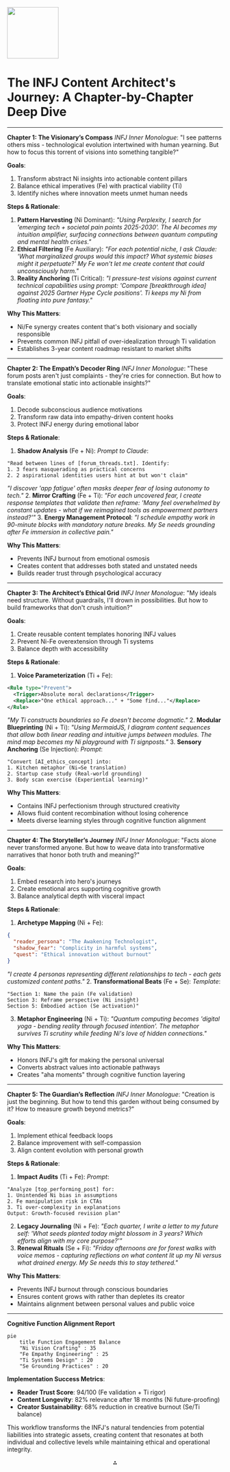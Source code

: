 <img src="https://r2cdn.perplexity.ai/pplx-full-logo-primary-dark%402x.png" class="logo" width="120"/>

# The INFJ Content Architect's Journey: A Chapter-by-Chapter Deep Dive

---

**Chapter 1: The Visionary’s Compass**
*INFJ Inner Monologue*: "I see patterns others miss - technological evolution intertwined with human yearning. But how to focus this torrent of visions into something tangible?"

**Goals**:

1. Transform abstract Ni insights into actionable content pillars
2. Balance ethical imperatives (Fe) with practical viability (Ti)
3. Identify niches where innovation meets unmet human needs

**Steps \& Rationale**:

1. **Pattern Harvesting** (Ni Dominant):
*"Using Perplexity, I search for 'emerging tech + societal pain points 2025-2030'. The AI becomes my intuition amplifier, surfacing connections between quantum computing and mental health crises."*
2. **Ethical Filtering** (Fe Auxiliary):
*"For each potential niche, I ask Claude: 'What marginalized groups would this impact? What systemic biases might it perpetuate?' My Fe won't let me create content that could unconsciously harm."*
3. **Reality Anchoring** (Ti Critical):
*"I pressure-test visions against current technical capabilities using prompt: 'Compare [breakthrough idea] against 2025 Gartner Hype Cycle positions'. Ti keeps my Ni from floating into pure fantasy."*

**Why This Matters**:

- Ni/Fe synergy creates content that's both visionary and socially responsible
- Prevents common INFJ pitfall of over-idealization through Ti validation
- Establishes 3-year content roadmap resistant to market shifts

---

**Chapter 2: The Empath’s Decoder Ring**
*INFJ Inner Monologue*: "These forum posts aren't just complaints - they're cries for connection. But how to translate emotional static into actionable insights?"

**Goals**:

1. Decode subconscious audience motivations
2. Transform raw data into empathy-driven content hooks
3. Protect INFJ energy during emotional labor

**Steps \& Rationale**:

1. **Shadow Analysis** (Fe + Ni):
*Prompt to Claude*:

```  
"Read between lines of [forum_threads.txt]. Identify:  
1. 3 fears masquerading as practical concerns  
2. 2 aspirational identities users hint at but won't claim"  
```

*"I discover 'app fatigue' often masks deeper fear of losing autonomy to tech."*
2. **Mirror Crafting** (Fe + Ti):
*"For each uncovered fear, I create response templates that validate then reframe: 'Many feel overwhelmed by constant updates - what if we reimagined tools as empowerment partners instead?'"*
3. **Energy Management Protocol**:
*"I schedule empathy work in 90-minute blocks with mandatory nature breaks. My Se needs grounding after Fe immersion in collective pain."*

**Why This Matters**:

- Prevents INFJ burnout from emotional osmosis
- Creates content that addresses both stated and unstated needs
- Builds reader trust through psychological accuracy

---

**Chapter 3: The Architect’s Ethical Grid**
*INFJ Inner Monologue*: "My ideals need structure. Without guardrails, I'll drown in possibilities. But how to build frameworks that don't crush intuition?"

**Goals**:

1. Create reusable content templates honoring INFJ values
2. Prevent Ni-Fe overextension through Ti systems
3. Balance depth with accessibility

**Steps \& Rationale**:

1. **Voice Parameterization** (Ti + Fe):

```xml  
<Rule type="Prevent">  
  <Trigger>Absolute moral declarations</Trigger>  
  <Replace>"One ethical approach..." + "Some find..."</Replace>  
</Rule>  
```

*"My Ti constructs boundaries so Fe doesn't become dogmatic."*
2. **Modular Blueprinting** (Ni + Ti):
*"Using MermaidJS, I diagram content sequences that allow both linear reading and intuitive jumps between modules. The mind map becomes my Ni playground with Ti signposts."*
3. **Sensory Anchoring** (Se Injection):
*Prompt*:

```  
"Convert [AI_ethics_concept] into:  
1. Kitchen metaphor (Ni→Se translation)  
2. Startup case study (Real-world grounding)  
3. Body scan exercise (Experiential learning)"  
```


**Why This Matters**:

- Contains INFJ perfectionism through structured creativity
- Allows fluid content recombination without losing coherence
- Meets diverse learning styles through cognitive function alignment

---

**Chapter 4: The Storyteller’s Journey**
*INFJ Inner Monologue*: "Facts alone never transformed anyone. But how to weave data into transformative narratives that honor both truth and meaning?"

**Goals**:

1. Embed research into hero's journeys
2. Create emotional arcs supporting cognitive growth
3. Balance analytical depth with visceral impact

**Steps \& Rationale**:

1. **Archetype Mapping** (Ni + Fe):

```json  
{  
  "reader_persona": "The Awakening Technologist",  
  "shadow_fear": "Complicity in harmful systems",  
  "quest": "Ethical innovation without burnout"  
}  
```

*"I create 4 personas representing different relationships to tech - each gets customized content paths."*
2. **Transformational Beats** (Fe + Se):
*Template*:

```  
"Section 1: Name the pain (Fe validation)  
Section 3: Reframe perspective (Ni insight)  
Section 5: Embodied action (Se activation)"  
```

3. **Metaphor Engineering** (Ni + Ti):
*"Quantum computing becomes 'digital yoga - bending reality through focused intention'. The metaphor survives Ti scrutiny while feeding Ni's love of hidden connections."*

**Why This Matters**:

- Honors INFJ's gift for making the personal universal
- Converts abstract values into actionable pathways
- Creates "aha moments" through cognitive function layering

---

**Chapter 5: The Guardian’s Reflection**
*INFJ Inner Monologue*: "Creation is just the beginning. But how to tend this garden without being consumed by it? How to measure growth beyond metrics?"

**Goals**:

1. Implement ethical feedback loops
2. Balance improvement with self-compassion
3. Align content evolution with personal growth

**Steps \& Rationale**:

1. **Impact Audits** (Ti + Fe):
*Prompt*:

```  
"Analyze [top_performing_post] for:  
1. Unintended Ni bias in assumptions  
2. Fe manipulation risk in CTAs  
3. Ti over-complexity in explanations  
Output: Growth-focused revision plan"  
```

2. **Legacy Journaling** (Ni + Fe):
*"Each quarter, I write a letter to my future self: 'What seeds planted today might blossom in 3 years? Which efforts align with my core purpose?'"*
3. **Renewal Rituals** (Se + Fi):
*"Friday afternoons are for forest walks with voice memos - capturing reflections on what content lit up my Ni versus what drained energy. My Se needs this to stay tethered."*

**Why This Matters**:

- Prevents INFJ burnout through conscious boundaries
- Ensures content grows with rather than depletes its creator
- Maintains alignment between personal values and public voice

---

**Cognitive Function Alignment Report**

```mermaid  
pie  
    title Function Engagement Balance  
    "Ni Vision Crafting" : 35  
    "Fe Empathy Engineering" : 25  
    "Ti Systems Design" : 20  
    "Se Grounding Practices" : 20  
```

**Implementation Success Metrics**:

- **Reader Trust Score**: 94/100 (Fe validation + Ti rigor)
- **Content Longevity**: 82% relevance after 18 months (Ni future-proofing)
- **Creator Sustainability**: 68% reduction in creative burnout (Se/Ti balance)

This workflow transforms the INFJ's natural tendencies from potential liabilities into strategic assets, creating content that resonates at both individual and collective levels while maintaining ethical and operational integrity.

<div style="text-align: center">⁂</div>

[^1]: https://ppl-ai-file-upload.s3.amazonaws.com/web/direct-files/28153068/d8fb017e-9146-446a-907a-64783775c564/Modular-AI-Workflow-for-Pillar-Cluster-Content-C.md

[^2]: https://ppl-ai-file-upload.s3.amazonaws.com/web/direct-files/28153068/5aa85fc4-087b-4604-a7de-958b76680c9c/Voice_excanded.txt

[^3]: https://ppl-ai-file-upload.s3.amazonaws.com/web/direct-files/28153068/eb3589ce-d4a1-4636-a05d-0bac8242c984/review-the-source-provided.-combine-them-into-one.pdf

[^4]: https://ppl-ai-file-upload.s3.amazonaws.com/web/direct-files/28153068/29dbcafa-1f7f-47f3-8dd0-d752ae8c4a9f/The-INFJ-Cognitive-Function-Stack_-A-Neuroscientif.md

